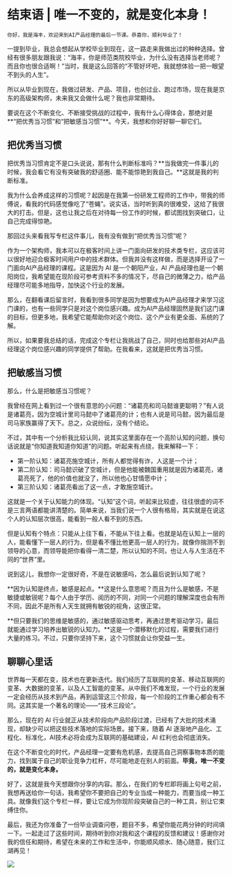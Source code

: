 # 结束语 | 唯一不变的，就是变化本身！

    你好，我是海丰，欢迎来到AI产品经理的最后一节课。恭喜你，顺利毕业了！

一提到毕业，我总会想起从学校毕业到现在，这一路走来我做出过的种种选择。曾经有很多朋友跟我说：“海丰，你是师范类院校毕业，为什么没有选择当老师呢？而且你也很合适啊！”当时，我是这么回答的“不管好坏吧，我就想体验一把一眼望不到头的人生”。

所以从毕业到现在，我做过研发、产品、项目，也创过业、跑过市场，现在我是京东的高级架构师，未来我又会做什么呢？我也非常期待。

要说在这个不断变化、不断接受挑战的过程中，我有什么心得体会，那绝对是**“把优秀当习惯”和“把敏感当习惯”**。今天，我想和你好好聊一聊它们。

## 把优秀当习惯

把优秀当习惯肯定不是口头说说，那有什么判断标准吗？**当我做完一件事儿的时候，我会看它有没有突破我的舒适圈、能不能惊艳到我自己。**这就是我的判断标准。

我为什么会养成这样的习惯呢？起因是在我第一份研发工程师的工作中，带我的师傅说，看我的代码感觉像吃了“苍蝇”。说实话，当时听到真的很难受，这给了我很大的打击。但是，这也让我之后在对待每一份工作的时候，都试图找到突破口，让自己完成得惊艳。

那回过头来看我写专栏这件事儿，我有没有做到“把优秀当习惯”呢？

作为一个架构师，我本可以在极客时间上讲一门面向研发的技术类专栏，这应该可以很好地迎合极客时间用户中的技术群体。但我并没有这样做，而是选择开设了一门面向AI产品经理的课程。这是因为 AI 是一个朝阳产业，AI 产品经理也是一个朝阳岗位，我希望能在现阶段可参考资料不多的情况下，尽自己的微薄之力，给产品经理尽可能多地指导，加快这个行业的发展。

那么，在翻看课后留言时，我看到很多同学是因为想要成为AI产品经理才来学习这门课的，也有一些同学只是对这个岗位感兴趣。成为AI产品经理固然是我们这门课的目标，但更多地，我希望它能帮助你对这个岗位、这个产业有更全面、系统的了解。

所以，如果要我总结的话，完成这个专栏让我挑战了自己，同时也给那些对AI产品经理这个岗位感兴趣的同学提供了帮助。在我看来，这就是把优秀当习惯。

## 把敏感当习惯

那么，什么是把敏感当习惯呢？

我曾经在网上看到过一个很有意思的小问题：“诸葛亮和司马懿谁更聪明？”有人说是诸葛亮，因为空城计里司马懿中了诸葛亮的计；也有人说是司马懿，因为最后是司马家族赢得了天下。总之，众说纷纭，没有个结论。

不过，其中有一个分析我比较认同，说其实这里面存在一个高阶认知的问题，换句话说就是“你知道我知道你知道”的问题。听起来有点绕，我来解释一下：

*   第一阶认知：诸葛亮施空城计，所有人都觉得有诈，人这是一个计；
*   第二阶认知：司马懿识破了空城计，但是他能被魏国重用就是因为诸葛亮，诸葛亮死了，他的价值也就没了，所以他也心甘情愿中计；
*   第三阶认知：诸葛亮看出了这一点，才敢施空城计。

这就是一个关于认知能力的体现。“认知”这个词，听起来比较虚，往往很虚的词不是三言两语都能讲清楚的。简单来说，当我们说一个人很有格局，其实就是在说这个人的认知层次很高，能看到一般人看不到的东西。

但是认知有个特点：只能从上往下看，不能从下往上看。也就是站在认知上一层的人，能看懂下一层人的行为，但是看不懂比他更高一层人的行为，就像你揣测不到领导的心意，而领导能把你看得一清二楚，所以认知的不同，也让人与人生活在不同的“世界”里。

说到这儿，我想你一定很好奇，不是在说敏感吗，怎么最后说到认知了呢？

**因为认知是终点，敏感是起点。**这是什么意思呢？而且为什么是敏感，不是敏捷或敏锐呢？每个人由于学历、阅历的不同，对同一个问题的理解深度也会有所不同，因此不是所有人天生就拥有敏锐的视角，这很正常。

**但只要我们的思维是敏感的，通过敏感驱动思考，再通过思考驱动学习，最后就能通过学习培养出敏锐的认知力。**这是一个潜移默化的过程，需要我们进行大量的练习。不过，只要你坚持下来，这个习惯就会让你受益一生。

## 聊聊心里话

世界每一天都在变，技术也在更新迭代。我们经历了互联网的变革、移动互联网的变革、大数据的变革，以及人工智能的变革。从中我们不难发现，一个行业的发展一定会经历从技术到产品，再到运营这三个阶段，每一个阶段的工作重心都会有不同。这其实是一个著名的理论——“技术三段论”。

那么，现在的 AI 行业就正从技术阶段向产品阶段过渡，已经有了大批的技术涌现，却缺少可以把这些技术落地的实际场景。接下来，随着 AI 逐渐地产品化、工程化、标准化，AI技术必将会成为互联网的基础建设，AI 红利也会彻底消失。

在这个不断变化的时代，产品经理一定要有危机感，去提高自己洞察事物本质的能力，找到属于自己的职业竞争力杠杆，尽可能地走在别人的前面。**毕竟，唯一不变的，就是变化本身。**

好了，这就是我今天想跟你分享的内容。那么，在我们的专栏即将画上句号之前，我想再送给你一句话，我希望你不要把自己的专业当成一种能力，而要当成一种工具。就像我们这个专栏一样，要让它成为你现阶段突破自己的一种工具，别让它束缚住你。

最后，我还为你准备了一份毕业调查问卷，题目不多，希望你能花两分钟的时间填一下。一起走过了这些时间，期待听到你对我和这个课程的反馈和建议！感谢你对我的信任和期待，希望在未来的工作和生活中，你能顺风顺水、随心随意，我们江湖再见！

[![](https://static001.geekbang.org/resource/image/6b/e9/6bbd95c4c0db01c7e5b7976d6d7792e9.jpg)](https://jinshuju.net/f/kPvfV2)
    